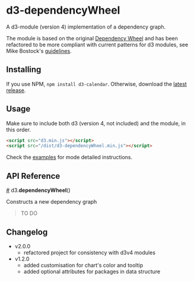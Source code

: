 # d3-dependencyWheel

A d3-module (version 4) implementation of a dependency graph.

The module is based on the original [Dependency Wheel](https://github.com/fzaninotto/DependencyWheel) 
and has been refactored to be more compliant with current patterns for d3 modules, 
see Mike Bostock's [guidelines](https://bost.ocks.org/mike/d3-plugin/). 

## Installing

If you use NPM, `npm install d3-calendar`. Otherwise, download the [latest release](https://github.com/vanch3d/d3-calendar/releases/latest). 

## Usage

Make sure to include both d3 (version 4, not included) and the module, in this order.
```html
<script src="d3.min.js"></script>
<script src="/dist/d3-dependencyWheel.min.js"></script>
```

Check the [examples](https://github.com/vanch3d/DependencyWheel/tree/master/examples) 
for mode detailed instructions.

## API Reference

<a href="#d3_dependencyWheel" name="d3_dependencyWheel">#</a> d3.<b>dependencyWheel</b>()

Constructs a new dependency graph

> TO DO

## Changelog 

- v2.0.0
  - refactored project for consistency with d3v4 modules
- v1.2.0
  - added customisation for chart's color and tooltip
  - added optional attributes for packages in data structure